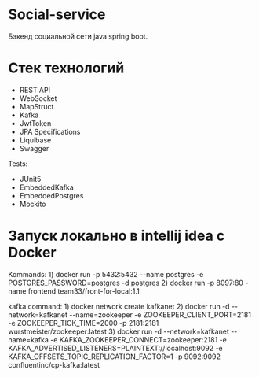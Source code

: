 # Social-service

Бэкенд социальной сети java spring boot.

# Стек технологий 

- REST API
- WebSocket
- MapStruct
- Kafka
- JwtToken
- JPA Specifications
- Liquibase
- Swagger

Tests:
- JUnit5
- EmbeddedKafka
- EmbeddedPostgres
- Mockito

# Запуск локально в intellij idea с Docker

Kommands:
1)
  docker run -p 5432:5432 --name postgres -e POSTGRES_PASSWORD=postgres -d postgres
2)
  docker run -p 8097:80 -name frontend team33/front-for-local:1.1
  
kafka command:
1)
docker network create kafkanet
2)
docker run -d --network=kafkanet --name=zookeeper -e ZOOKEEPER_CLIENT_PORT=2181 -e ZOOKEEPER_TICK_TIME=2000 -p 2181:2181 wurstmeister/zookeeper:latest
3)
docker run -d --network=kafkanet --name=kafka -e KAFKA_ZOOKEEPER_CONNECT=zookeeper:2181 -e KAFKA_ADVERTISED_LISTENERS=PLAINTEXT://localhost:9092 -e KAFKA_OFFSETS_TOPIC_REPLICATION_FACTOR=1 -p 9092:9092 confluentinc/cp-kafka:latest  

